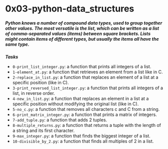 # 0x03-python-data_structures

##### Python knows a number of compound data types, used to group together other values. The most versatile is the list, which can be written as a list of comma-separated values (items) between square brackets. Lists might contain items of different types, but usually the items all have the same type.

***Tasks***

- `0-print_list_integer.py`: a function that prints all integers of a list.
- `1-element_at.py`: a function that retrieves an element from a list like in C.
- `2-replace_in_list.py`: a function that replaces an element of a list at a specific position (like in C).
- `3-print_reversed_list_integer.py`: a function that prints all integers of a list, in reverse order.
- `4-new_in_list.py`: a function that replaces an element in a list at a specific position without modifying the original list (like in C).
- `5-no_c.py`: a function that removes all characters c and C from a string.
- `6-print_matrix_integer.py`: a function that prints a matrix of integers.
- `7-add_tuple.py`: a function that adds 2 tuples.
- `8-multiple_returns.py`: a function that returns a tuple with the length of a string and its first character.
- `9-max_integer.py`: a function that finds the biggest integer of a list.
- `10-divisible_by_2.py`: a function that finds all multiples of 2 in a list.

